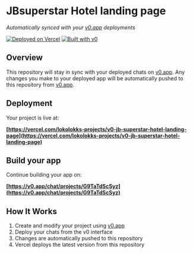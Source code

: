 # JBsuperstar Hotel landing page

*Automatically synced with your [v0.app](https://v0.app) deployments*

[![Deployed on Vercel](https://img.shields.io/badge/Deployed%20on-Vercel-black?style=for-the-badge&logo=vercel)](https://vercel.com/lokolokks-projects/v0-jb-superstar-hotel-landing-page)
[![Built with v0](https://img.shields.io/badge/Built%20with-v0.app-black?style=for-the-badge)](https://v0.app/chat/projects/G9TaTdScSyz)

## Overview

This repository will stay in sync with your deployed chats on [v0.app](https://v0.app).
Any changes you make to your deployed app will be automatically pushed to this repository from [v0.app](https://v0.app).

## Deployment

Your project is live at:

**[https://vercel.com/lokolokks-projects/v0-jb-superstar-hotel-landing-page](https://vercel.com/lokolokks-projects/v0-jb-superstar-hotel-landing-page)**

## Build your app

Continue building your app on:

**[https://v0.app/chat/projects/G9TaTdScSyz](https://v0.app/chat/projects/G9TaTdScSyz)**

## How It Works

1. Create and modify your project using [v0.app](https://v0.app)
2. Deploy your chats from the v0 interface
3. Changes are automatically pushed to this repository
4. Vercel deploys the latest version from this repository
